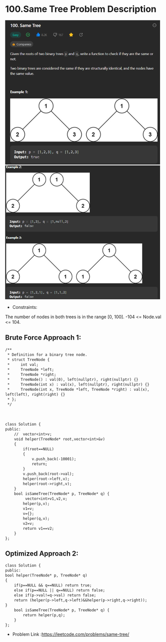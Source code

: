 # 100.Same Tree Problem Description
<img src="../img/1.png" width="500px">
<img src="../img/2.png" width="500px">

- Constraints:

The number of nodes in both trees is in the range [0, 100].
-104 <= Node.val <= 104.

## Brute Force Approach 1:
```
/**
 * Definition for a binary tree node.
 * struct TreeNode {
 *     int val;
 *     TreeNode *left;
 *     TreeNode *right;
 *     TreeNode() : val(0), left(nullptr), right(nullptr) {}
 *     TreeNode(int x) : val(x), left(nullptr), right(nullptr) {}
 *     TreeNode(int x, TreeNode *left, TreeNode *right) : val(x), left(left), right(right) {}
 * };
 */



class Solution {
public:
    //  vector<int>v;
    void helper(TreeNode* root,vector<int>&v)
    {
        if(root==NULL)
        {
            v.push_back(-10001);
            return;
        }
        v.push_back(root->val);
        helper(root->left,v);
        helper(root->right,v);
    }
    bool isSameTree(TreeNode* p, TreeNode* q) {
         vector<int>v1,v2,v;
        helper(p,v);
        v1=v;
        v={};
        helper(q,v);
        v2=v;
        return v1==v2;
    }
};
```
## Optimized Approach 2:
```
class Solution {
public:
bool helper(TreeNode* p, TreeNode* q)
{
    if(p==NULL && q==NULL) return true;
    else if(p==NULL || q==NULL) return false;
    else if(p->val!=q->val) return false;
    return (helper(p->left,q->left)&&helper(p->right,q->right));
}
    bool isSameTree(TreeNode* p, TreeNode* q) {
        return helper(p,q);
    }
};

```
- Problem Link :https://leetcode.com/problems/same-tree/